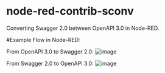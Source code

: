 # node-red-contrib-sconv
Converting Swagger 2.0 between OpenAPI 3.0 in Node-RED.

#Example Flow in Node-RED:

From OpenAPI 3.0 to Swagger 2.0:
![image](https://github.com/shoou/node-red-contrib-sconv/edit/master/screenshots/OpenAPI_To_Swagger2.0.jpg)

From Swagger 2.0 to OpenAPI 3.0:
![image](https://github.com/shoou/node-red-contrib-sconv/edit/master/screenshots/Swagger2.0_To_OpenAPI3.0.jpg)
